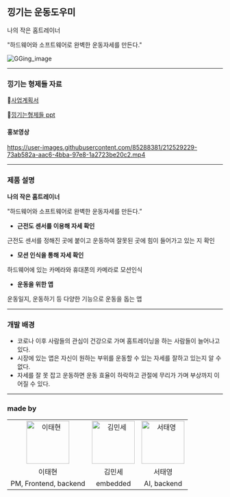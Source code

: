 ## 낑기는 운동도우미
<div>
나의 작은 홈트레이너

"하드웨어와 소프트웨어로 완벽한 운동자세를 만든다."
  
</div>
<div style="center">
  
![GGing_image](https://user-images.githubusercontent.com/85288381/212529253-eb1e63e1-ace5-46cc-afdc-5d356ac55218.png)
  
</div>

***

### 낑기는 형제들 자료
📃[사업계획서](https://chocolate-jonquil-c14.notion.site/16a30b80d1994f8b811ba02f10486219)

📖[낑기는형제들 ppt](https://chocolate-jonquil-c14.notion.site/955abfbdcc1140c09db156b1787c3fa5)

#### 홍보영상
https://user-images.githubusercontent.com/85288381/212529229-73ab582a-aac6-4bba-97e8-1a2723be20c2.mp4

***

### 제품 설명

**나의 작은 홈트레이너**

"하드웨어와 소프트웨어로 완벽한 운동자세를 만든다.”

- **근전도 센서를 이용해  자세 확인**

근전도 센서를 정해진 곳에 붙이고 운동하여 잘못된 곳에 힘이 들어가고 있는 지 확인

- **모션 인식을 통해 자세 확인**

하드웨어에 있는 카메라와 휴대폰의 카메라로 모션인식

- **운동을 위한 앱**

운동일지, 운동하기 등 다양한 기능으로 운동을 돕는 앱

***

### 개발 배경

- 코로나 이후 사람들의 관심이 건강으로 가며 홈트레이닝을 하는 사람들이 늘어나고 있다.
- 시장에 있는 앱은 자신이 원하는 부위를 운동할 수 있는 자세를 잘하고 있는지 알 수 없다.
- 자세를 잘 못 잡고 운동하면 운동 효율이 하락하고 관절에 무리가 가며 부상까지 이어질 수 있다.
***
### made by
<table>
    <tr>
        <td align="center">
            <a href="https://github.com/LLTae2">
                <img alt="이태현" src="https://avatars.githubusercontent.com/LLTae2" width="100" />
            </a>
        </td>
        <td align="center">
            <a href="https://github.com/kimminse3380">
                <img alt="김민세" src="https://avatars.githubusercontent.com/kimminse3380" width="100" />
            </a>
        </td>
        <td align="center">
            <a href="https://github.com/sty0507">
                <img alt="서태영" src="https://avatars.githubusercontent.com/sty0507" width="100" />
            </a>
        </td>
    </tr>
    <tr>
        <td align="center">이태현</td>
        <td align="center">김민세</td>
        <td align="center">서태영</td>
    </tr>
  <tr>
        <td align="center">PM, Frontend, backend</td>
        <td align="center">embedded</td>
        <td align="center">AI, backend</td>
    </tr>
</table>

